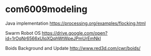 # com6009modeling

Java implementation 
https://processing.org/examples/flocking.html


Swarm Robot OS
https://drive.google.com/open?id=1rOqNr6566xUlqXQqhWtWpeJPmUrEmNkI

Boids 
Background and Update 
http://www.red3d.com/cwr/boids/
